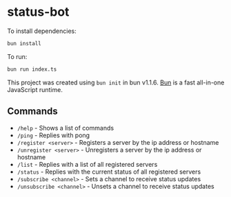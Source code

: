 # status-bot

To install dependencies:

```bash
bun install
```

To run:

```bash
bun run index.ts
```

This project was created using `bun init` in bun v1.1.6. [Bun](https://bun.sh) is a fast all-in-one JavaScript runtime.

## Commands

- `/help` - Shows a list of commands
- `/ping` - Replies with pong
- `/register <server>` - Registers a server by the ip address or hostname
- `/unregister <server>` - Unregisters a server by the ip address or hostname
- `/list` - Replies with a list of all registered servers
- `/status` - Replies with the current status of all registered servers
- `/subscribe <channel>` - Sets a channel to receive status updates
- `/unsubscribe <channel>` - Unsets a channel to receive status updates
